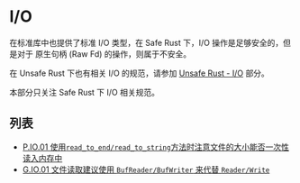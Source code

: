 # I/O

在标准库中也提供了标准 I/O 类型，在 Safe Rust 下，I/O 操作是足够安全的，但是对于 原生句柄 (Raw Fd) 的操作，则属于不安全。

在 Unsafe Rust 下也有相关 I/O  的规范，请参加 [Unsafe Rust - I/O](./unsafe_rust/io.md)   部分。

本部分只关注 Safe Rust 下 I/O 相关规范。

## 列表

- [P.IO.01 使用`read_to_end/read_to_string`方法时注意文件的大小能否一次性读入内存中](./io/P.IO.01.md)
- [G.IO.01 文件读取建议使用 `BufReader/BufWriter` 来代替 `Reader/Write`](./io/G.IO.01.md)